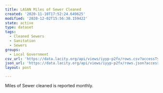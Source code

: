 ```yaml
---
title: LASAN Miles of Sewer Cleaned
created: '2020-11-10T17:52:24.649625'
modified: '2020-12-02T15:56:30.159422'
state: active
type: dataset
tags:
  - Cleaned Sewers
  - Sanitation
  - Sewers
groups:
  - Local Government
csv_url: 'https://data.lacity.org/api/views/iyyp-p2fx/rows.csv?accessType=DOWNLOAD'
json_url: 'https://data.lacity.org/api/views/iyyp-p2fx/rows.json?accessType=DOWNLOAD'
layout: post

---
```

Miles of Sewer cleaned is reported monthly.
